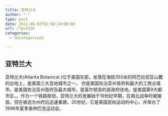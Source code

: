 ```yaml
---
title: 亚特兰大
author: "-"
type: post
date: 2012-06-02T02:50:24+00:00
url: /?p=3316
categories:
  - Uncategorized

---
```

## 亚特兰大
亚特兰大(Atlanta Botanical )位于美国东部，坐落在海拔350米的阿巴拉契亚山麓的台地上，是美国三大高地城市之一。 亦是美国佐治亚州首府和最大的工商业城市。是美国佐治亚州首府及最大城市，是富尔顿县的县政府驻地。是美国第9大都市区，。作为一个铁路枢纽，亚特兰大的发展始于19世纪早期，在南北战争时被摧毁，但在被选为州府后迅速重建。20世纪，它是美国民权运动的中心，并举办了1996年夏季奥林匹克运动会。